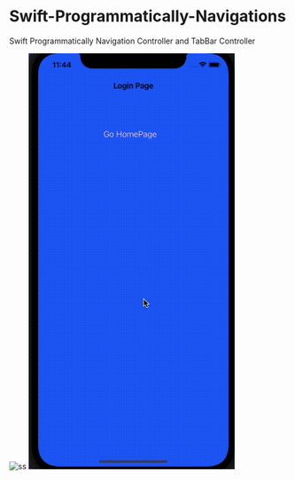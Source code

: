 # Swift-Programmatically-Navigations
Swift Programmatically Navigation Controller and TabBar Controller

![ss](doc_asset/white.gif) ![ss](doc_asset/video.gif)

